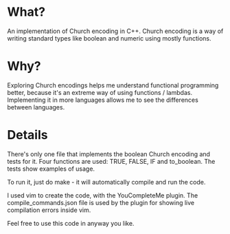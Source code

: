 # What?

An implementation of Church encoding in C++. Church encoding is a way of writing standard types like boolean and numeric using mostly functions.

# Why?

Exploring Church encodings helps me understand functional programming better, because it's an extreme way of using functions / lambdas. Implementing it in more languages allows me to see the differences between languages.

# Details

There's only one file that implements the boolean Church encoding and tests for it. Four functions are used: TRUE, FALSE, IF and to_boolean. The tests show examples of usage.

To run it, just do make - it will automatically compile and run the code.

I used vim to create the code, with the YouCompleteMe plugin. The compile_commands.json file is used by the plugin for showing live compilation errors inside vim.

Feel free to use this code in anyway you like.
